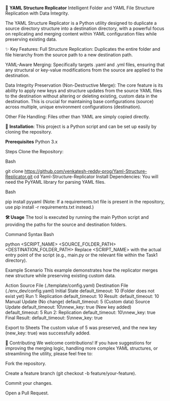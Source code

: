 📁 **YAML Structure Replicator**
Intelligent Folder and YAML File Structure Replication with Data Integrity.

The YAML Structure Replicator is a Python utility designed to duplicate a source directory structure into a destination directory, with a powerful focus on replicating and merging content within YAML configuration files while preserving existing data.

✨ Key Features:
Full Structure Replication: Duplicates the entire folder and file hierarchy from the source path to a new destination path.

YAML-Aware Merging: Specifically targets .yaml and .yml files, ensuring that any structural or key-value modifications from the source are applied to the destination.

Data Integrity Preservation (Non-Destructive Merge): The core feature is its ability to apply new keys and structure updates from the source YAML files to the destination without altering or deleting existing, custom data in the destination. This is crucial for maintaining base configurations (source) across multiple, unique environment configurations (destination).

Other File Handling: Files other than YAML are simply copied directly.

🚀 **Installation**:
This project is a Python script and can be set up easily by cloning the repository.

**Prerequisites**
Python 3.x

Steps
Clone the Repository:

Bash

git clone https://github.com/venkatesh-reddy-prog/Yaml-Structure-Replicator.git
cd Yaml-Structure-Replicator
Install Dependencies:
You will need the PyYAML library for parsing YAML files.

Bash

pip install pyyaml
(Note: If a requirements.txt file is present in the repository, use pip install -r requirements.txt instead.)

**🛠️ Usage**
The tool is executed by running the main Python script and providing the paths for the source and destination folders.

Command Syntax
Bash

python <SCRIPT_NAME> <SOURCE_FOLDER_PATH> <DESTINATION_FOLDER_PATH>
Replace <SCRIPT_NAME> with the actual entry point of the script (e.g., main.py or the relevant file within the Task1 directory).

Example Scenario
This example demonstrates how the replicator merges new structure while preserving existing custom data.

Action	Source File (./template/config.yaml)	Destination File (./env_dev/config.yaml)
Initial State	default_timeout: 10	(Folder does not exist yet)
Run 1: Replication	default_timeout: 10	Result: default_timeout: 10
Manual Update	(No change)	default_timeout: 5 (Custom data)
Source Update	default_timeout: 10\nnew_key: true (New key added)	default_timeout: 5
Run 2: Replication	default_timeout: 10\nnew_key: true	Final Result: default_timeout: 5\nnew_key: true

Export to Sheets
The custom value of 5 was preserved, and the new key (new_key: true) was successfully added.

🤝 Contributing
We welcome contributions! If you have suggestions for improving the merging logic, handling more complex YAML structures, or streamlining the utility, please feel free to:

Fork the repository.

Create a feature branch (git checkout -b feature/your-feature).

Commit your changes.

Open a Pull Request.

